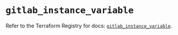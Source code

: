 # `gitlab_instance_variable`

Refer to the Terraform Registry for docs: [`gitlab_instance_variable`](https://registry.terraform.io/providers/gitlabhq/gitlab/18.1.1/docs/resources/instance_variable).
